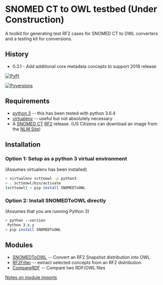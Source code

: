 # SNOMED CT to OWL testbed  (Under Construction)

A toolkit for generating test RF2  cases for SNOMED CT to OWL  converters and a testing kit for conversions.

## History
* 0.3.1 - Add additional core metadata concepts to support 2018 release

[![PyPi](https://version-image.appspot.com/pypi/?name=SNOMEDToOWL)](https://pypi.python.org/pypi/SNOMEDToOWL)

[![Pyversions](https://img.shields.io/pypi/pyversions/SNOMEDToOWL.svg)](https://pypi.python.org/pypi/SNOMEDToOWL)

## Requirements
* [python 3](https://www.python.org/) -- this has been tested with python 3.6.4
* [virtualenv](https://pypi.python.org/pypi/virtualenv) -- useful but not absolutely necessary 
* A [SNOMED CT](http://www.ihtsdo.org/snomed-ct) [RF2](https://confluence.ihtsdotools.org/display/DOCRELFMT/2.2.+Release+Format+2+-+Introduction) release.  (US Citizens can download an image from the [NLM Site](https://www.nlm.nih.gov/healthit/snomedct/index.html))


## Installation
### Option 1: Setup as a python 3 virtual environment
(Assumes virtualenv has been installed)

```bash
> virtualenv scttoowl -p python3
> . scttoowl/bin/activate
(scttoowl) > pip install SNOMEDToOWL
```

### Option 2:  Install SNOMEDToOWL directly
(Assumes that you are running Python 3)

```bash
> python --version
 Python 3.x.y
> pip install SNOMEDToOWL
```

## Modules
* [SNOMEDToOWL](scripts/SNOMEDToOWL.md) -- Convert an RF2 Snapshot distribution into OWL
* [RF2Filter](scripts/RF2Filter.md) -- extract selected concepts from an RF2 distribution
* [CompareRDF](scripts/CompareRDF.md) -- Compare two RDF/OWL files

[Notes on module imports](Modules.md)